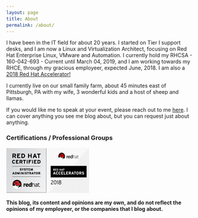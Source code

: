 ```yaml
---
layout: page
title: About
permalink: /about/
---
```


<p>
    I have been in the IT field for about 20 years. I started on Tier I support desks, and I am now a Linux and Virtualization Architect, focusing on Red Hat Enterprise Linux, VMware and Automation. I currently hold my RHCSA - 160-042-693 - Current until March 04, 2019, and I am working towards my RHCE, through my gracious employeer, expected June, 2018. I am also a <a href="https://access.redhat.com/accelerators" target="_blank"> 2018 Red Hat Accelerator!</a>
</p>

<p>
    I currently live on our small family farm, about 45 minutes east of Pittsburgh, PA with my wife, 3 wonderful kids and a host of sheep and llamas.
</p>

<p>
    If you would like me to speak at your event, please reach out to me <a href="mailto:dave.kalaluhi@gmail.com">here</a>. I can cover anything you see me blog about, but you can request just about anything.
</p>

### Certifications / Professional Groups
<p>
    <img src="/images/RH_CertifiedSysAdmin_CMYK.png" />
    <img src="/images/image1.png" width="109" height="122" />
</p>

[//]: # (### More Information)

[//]: # (A place to include any other types of information that you'd like to include about yourself.)

**This blog, its content and opinions are my own, and do not reflect the opinions of my employeer, or the companies that I blog about.**
